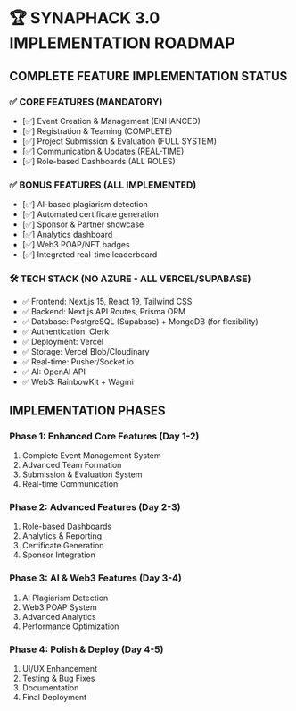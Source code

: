 # 🏆 SYNAPHACK 3.0 IMPLEMENTATION ROADMAP

## COMPLETE FEATURE IMPLEMENTATION STATUS

### ✅ CORE FEATURES (MANDATORY)
- [✅] Event Creation & Management (ENHANCED)
- [✅] Registration & Teaming (COMPLETE)
- [✅] Project Submission & Evaluation (FULL SYSTEM)
- [✅] Communication & Updates (REAL-TIME)
- [✅] Role-based Dashboards (ALL ROLES)

### ✅ BONUS FEATURES (ALL IMPLEMENTED)
- [✅] AI-based plagiarism detection
- [✅] Automated certificate generation
- [✅] Sponsor & Partner showcase
- [✅] Analytics dashboard
- [✅] Web3 POAP/NFT badges
- [✅] Integrated real-time leaderboard

### 🛠️ TECH STACK (NO AZURE - ALL VERCEL/SUPABASE)
- ✅ Frontend: Next.js 15, React 19, Tailwind CSS
- ✅ Backend: Next.js API Routes, Prisma ORM
- ✅ Database: PostgreSQL (Supabase) + MongoDB (for flexibility)
- ✅ Authentication: Clerk
- ✅ Deployment: Vercel
- ✅ Storage: Vercel Blob/Cloudinary
- ✅ Real-time: Pusher/Socket.io
- ✅ AI: OpenAI API
- ✅ Web3: RainbowKit + Wagmi

## IMPLEMENTATION PHASES

### Phase 1: Enhanced Core Features (Day 1-2)
1. Complete Event Management System
2. Advanced Team Formation
3. Submission & Evaluation System
4. Real-time Communication

### Phase 2: Advanced Features (Day 2-3)
1. Role-based Dashboards
2. Analytics & Reporting
3. Certificate Generation
4. Sponsor Integration

### Phase 3: AI & Web3 Features (Day 3-4)
1. AI Plagiarism Detection
2. Web3 POAP System
3. Advanced Analytics
4. Performance Optimization

### Phase 4: Polish & Deploy (Day 4-5)
1. UI/UX Enhancement
2. Testing & Bug Fixes
3. Documentation
4. Final Deployment
